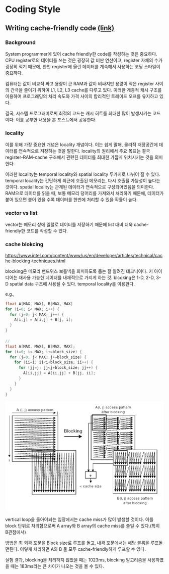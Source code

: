 # Coding Style

## Writing cache-friendly code [(link)](https://www.stardog.com/blog/writing-cache-friendly-code/)

### Background

System programmer에 있어 cache friendly한 code를 작성하는 것은 중요하다. CPU register로의 데이터를 쓰는 것은 굉장히 값 비싼 연산이고, register 자체의 수가 굉장히 적기 때문에, 한번 register에 올린 데이터를 계속해서 사용하는 코딩 스타일이 중요하다.

컴퓨터는 값이 비교적 싸고 용량이 큰 RAM과 값이 비싸지만 용량이 작은 register 사이의 간극을 줄이기 위하여 L1, L2, L3 cache를 다루고 있다. 이러한 계층적 캐시 구조를 이용하여 프로그래밍의 처리 속도와 가격 사이의 합리적인 트레이드 오프를 유지하고 있다.

결국, 시스템 프로그래머로써 최적의 코드는 캐시 히트를 최대한 많이 발생시키는 코드이다. 이를 공부한 내용을 본 포스트에서 공유한다.

### locality

이를 위해 가장 중요한 개념은 locality 개념이다. 이는 쉽게 말해, 물리적 저장공간에 데이터를 연속적으로 저장하는 것을 말한다. locality의 원리에서 주요 목표는 결국 register-RAM-cache 구조에서 관련된 데이터를 최대한 가깝게 위치시키는 것을 의미한다.

이러한 locality는 temporal locality와 spatial locality 두가지로 나뉘어 질 수 있다. temporal locality는 간단하게 최근에 호출된 메모리는, 다시 호출될 가능성이 높다는 것이다. spatial locality는 관계된 데이터가 연속적으로 구성되어있음을 의미한다. RAM으로 데이터를 읽을 때, 보통 메모리 덩어리를 가져와서 처리하기 때문에, 데이터가 붙어 있으면 붙어 있을 수록 데이터를 한번에 처리할 수 있을 확률이 높다.

### vector vs list

vector는 메모리 상에 일렬로 데이터를 저장하기 때문에 list 대비 더욱 cache-friendly한 코드를 작성할 수 있다.

### cache blokcing

https://www.intel.com/content/www/us/en/developer/articles/technical/cache-blocking-techniques.html

blocking은 메모리 밴드위스 보틀넥을 회피하도록 돕는 잘 알려진 테크닉이다. 키 아이디어는 재사용 가능한 데이터를 내재적으로 가지게 하는 것. blcoking은 1-D, 2-D, 3-D spatial data 구조에 사용될 수 있다. temporal locality를 이용한다. 

e.g.,

```c++
float A[MAX, MAX], B[MAX, MAX]
for (i=0; i< MAX; i++) {
  for (j=0; j< MAX; j++) {
    A[i,j] = A[i,j] + B[j, i];
  }
}

// 
float A[MAX, MAX], B[MAX, MAX];
for (i=0; i< MAX; i+=block_size) {
  for (j=0; j< MAX; j+=block_size) {
    for (ii=i; ii<i+block_size; ii++) {
      for (jj=j; jj<j+block_size; jj++) {
        A[ii,jj] = A[ii,jj] + B[jj, ii];
      }
    }
  }
}
```

![image-20220201145452601](img_src/image-20220201145452601.png)

vertical loop을 돌아야되는 입장에서는 cache miss가 많이 발생할 것이다. 이를 block 단위로 처리함으로써 A array와 B array의 cache miss를 줄일 수 있다.(특히 B관점에서)

방법은 최 외곽 포문을 Block size로 루프를 돌고, 내곽 포문에서는 해당 블록을 루프돌면된다. 이렇게 처리하면 A와 B 둘 모두 cache-friendly하게 루프할 수 있다.

실험 결과, blocking을 처리하지 않았을 때는 1023ms, blocking 알고리즘을 사용하였을 때는 183ms라는 큰 차이가 나오는 것을 볼 수 있다.